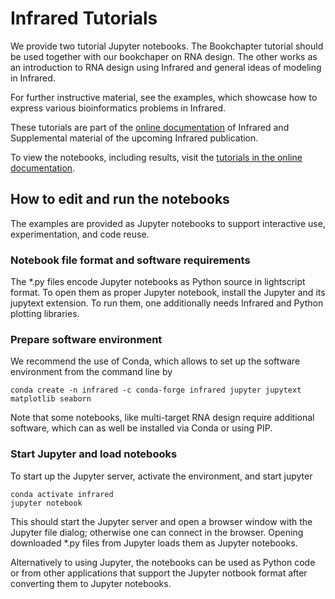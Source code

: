 # Infrared Tutorials

We provide two tutorial Jupyter notebooks. The Bookchapter tutorial should
be used together with our bookchaper on RNA design. The other works as an
introduction to RNA design using Infrared and general ideas of modeling in
Infrared.

For further instructive material, see the examples, which showcase how to
express various bioinformatics problems in Infrared.

These tutorials are part of the [online documentation](https://www.lix.polytechnique.fr/~will/Software/Infrared) of Infrared and Supplemental material of the upcoming Infrared publication.

To view the notebooks, including results, visit the [tutorials in the online documentation](https://www.lix.polytechnique.fr/~will/Software/Infrared/Doc/usergroup0.html).


## How to edit and run the notebooks 

The examples are provided as Jupyter notebooks to support interactive
use, experimentation, and code reuse.

### Notebook file format and software requirements

The *.py files encode Jupyter notebooks as Python source in 
lightscript format. To open them as proper Jupyter notebook, install the Jupyter
and its jupytext extension. To run them, one additionally needs Infrared
and Python plotting libraries.

### Prepare software environment

We recommend the use of Conda, which allows to set up the software
environment from the command line by

```
conda create -n infrared -c conda-forge infrared jupyter jupytext matplotlib seaborn
```

Note that some notebooks, like multi-target RNA design require additional
software, which can as well be installed via Conda or using PIP.


### Start Jupyter and load notebooks

To start up the Jupyter server, activate the environment, and start jupyter

```
conda activate infrared
jupyter notebook
```

This should start the Jupyter server and open a browser window with the Jupyter file dialog; otherwise one can connect in the browser. Opening downloaded *.py files from Jupyter loads them as Jupyter notebooks.

Alternatively to using Jupyter, the notebooks can be used as Python code or from other
applications that support the Jupyter notbook format after converting them to Jupyter notebooks.

